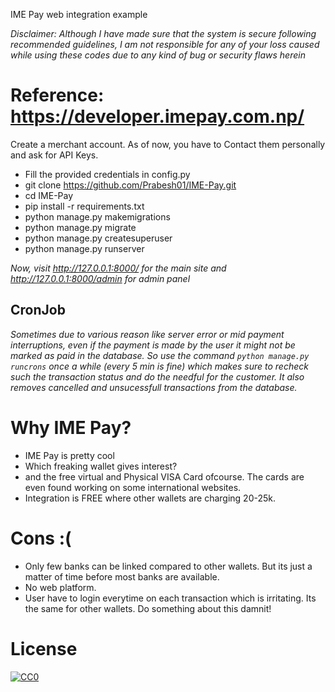 IME Pay web integration example<br>

_Disclaimer: Although I have made sure that the system is secure following recommended guidelines, I am not responsible for any of your loss caused while using these codes due to any kind of bug or security flaws herein_


# Reference: https://developer.imepay.com.np/

Create a merchant account. As of now, you have to Contact them personally and ask for API Keys.

-    Fill the provided credentials in config.py
-    git clone https://github.com/Prabesh01/IME-Pay.git
-    cd IME-Pay
-    pip install -r requirements.txt
-    python manage.py makemigrations
-    python manage.py migrate
-    python manage.py createsuperuser
-    python manage.py runserver

_Now, visit http://127.0.0.1:8000/ for the main site and http://127.0.0.1:8000/admin for admin panel_

## CronJob
_Sometimes due to various reason like server error or mid payment interruptions, even if the payment is made by the user it might not be marked as paid in the database. So use the command `python manage.py runcrons` once a while (every 5 min is fine) which makes sure to recheck such the transaction status and do the needful for the customer. It also removes cancelled and unsucessfull transactions from the database._


# Why IME Pay?
- IME Pay is pretty cool
- Which freaking wallet gives interest?
- and the free virtual and Physical VISA Card ofcourse. The cards are even found working on some international websites.
- Integration is FREE where other wallets are charging 20-25k.

# Cons :( 
- Only few banks can be linked compared to other wallets. But its just a matter of time before most banks are available.
- No web platform.
- User have to login everytime on each transaction which is irritating. Its the same for other wallets. Do something about this damnit!

# License

[![CC0](http://mirrors.creativecommons.org/presskit/buttons/88x31/svg/cc-zero.svg)](https://creativecommons.org/publicdomain/zero/1.0/)
